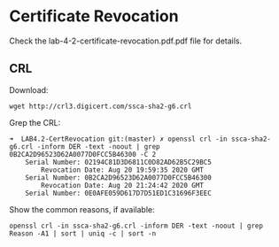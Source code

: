 # Certificate Revocation

Check the lab-4-2-certificate-revocation.pdf.pdf file for details.

## CRL

Download:
```
wget http://crl3.digicert.com/ssca-sha2-g6.crl 
```

Grep the CRL:
```
➜  LAB4.2-CertRevocation git:(master) ✗ openssl crl -in ssca-sha2-g6.crl -inform DER -text -noout | grep 0B2CA2D96523D62A0077D0FCC5B46300 -C 2
    Serial Number: 02194C81D3D6811C0D82AD62B5C29BC5
        Revocation Date: Aug 20 19:59:35 2020 GMT
    Serial Number: 0B2CA2D96523D62A0077D0FCC5B46300
        Revocation Date: Aug 20 21:24:42 2020 GMT
    Serial Number: 0E0AFE059D617D7D51ED1C31696F3EEC
```

Show the common reasons, if available:
```
openssl crl -in ssca-sha2-g6.crl -inform DER -text -noout | grep Reason -A1 | sort | uniq -c | sort -n
```